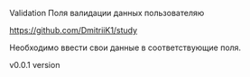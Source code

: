 Validation
Поля валидации данных пользователяю

https://github.com/DmitriiK1/study

Необходимо ввести свои данные в соответствующие поля.

v0.0.1 version